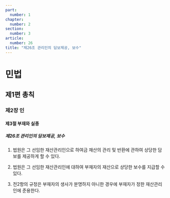 ```yaml
---
part:
  number: 1
chapter:
  number: 2
section:
  number: 3
article:
  number: 26
title: "제26조 관리인의 담보제공, 보수"
---
```

# 민법

## 제1편 총칙

### 제2장 인

#### 제3절 부재와 실종

##### 제26조 관리인의 담보제공, 보수

1. 법원은 그 선임한 재산관리인으로 하여금 재산의 관리 및 반환에 관하여 상당한 담보를 제공하게 할 수 있다.

2. 법원은 그 선임한 재산관리인에 대하여 부재자의 재산으로 상당한 보수를 지급할 수 있다.

3. 전2항의 규정은 부재자의 생사가 분명하지 아니한 경우에 부재자가 정한 재산관리인에 준용한다.
